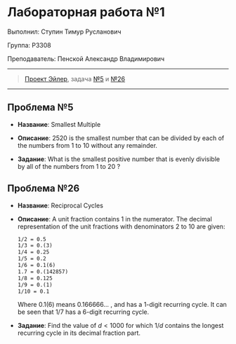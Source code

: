 # Лабораторная работа №1

Выполнил: Ступин Тимур Русланович

Группа: P3308

Преподаватель: Пенской Александр Владимирович

---

> [Проект Эйлер](https://projecteuler.net/archives), задача [№5](https://projecteuler.net/problem=5) и [№26](https://projecteuler.net/problem=26)

---

## Проблема №5

- **Название**: Smallest Multiple

- **Описание**: $2520$ is the smallest number that can be divided by each of the numbers from $1$ to $10$ without any remainder.

- **Задание**: What is the smallest positive number that is evenly divisible by all of the numbers from $1$ to $20$ ?

## Проблема №26

- **Название**: Reciprocal Cycles

- **Описание**: A unit fraction contains $1$ in the numerator. The decimal representation of the unit fractions with denominators $2$ to $10$ are given:

    ```txt
    1/2 = 0.5
    1/3 = 0.(3)
    1/4 = 0.25
    1/5 = 0.2
    1/6 = 0.1(6)
    1.7 = 0.(142857)
    1/8 = 0.125
    1/9 = 0.(1)
    1/10 = 0.1
    ```

    Where $0.1(6)$ means $0.166666...$ , and has a $1$-digit recurring cycle. It can be seen that $1/7$ has a $6$-digit recurring cycle.

- **Задание**: Find the value of $d < 1000$ for which $1/d$ contains the longest recurring cycle in its decimal fraction part.
